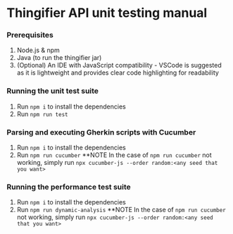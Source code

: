 # Thingifier API unit testing manual

### Prerequisites
1. Node.js & npm
2. Java (to run the thingifier jar)
3. (Optional) An IDE with JavaScript compatibility - VSCode is suggested as it is lightweight and provides clear code highlighting for readability

### Running the unit test suite
1. Run ``` npm i ``` to install the dependencies
2. Run ``` npm run test ```

### Parsing and executing Gherkin scripts with Cucumber
1. Run ``` npm i ``` to install the dependencies
2. Run ``` npm run cucumber ```
**NOTE In the case of ``` npm run cucumber ``` not working, simply run ``` npx cucumber-js --order random:<any seed that you want> ```

### Running the performance test suite
1. Run ``` npm i ``` to install the dependencies
2. Run ``` npm run dynamic-analysis ```
**NOTE In the case of ``` npm run cucumber ``` not working, simply run ``` npx cucumber-js --order random:<any seed that you want> ```
